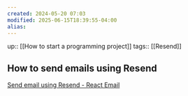 ```yaml
---
created: 2024-05-20 07:03
modified: 2025-06-15T18:39:55-04:00
alias: 
---
```

up::  [[How to start a programming project]]
tags:: [[Resend]]
## How to send emails using Resend

[Send email using Resend - React Email](https://react.email/docs/integrations/resend)
